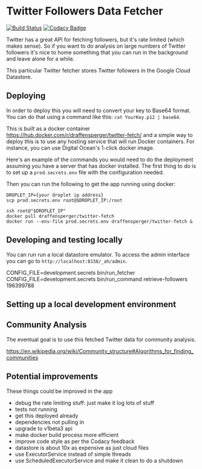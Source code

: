 # Twitter Followers Data Fetcher

[![Build Status](https://travis-ci.org/draffensperger/twitter-fetch.svg?branch=master)](https://travis-ci.org/draffensperger/twitter-fetch) [![Codacy Badge](https://api.codacy.com/project/badge/Grade/3a82792bcc1c475c87f0977e831562fe)](https://www.codacy.com/app/d-raffensperger/twitter-fetch?utm_source=github.com&amp;utm_medium=referral&amp;utm_content=draffensperger/twitter-fetch&amp;utm_campaign=Badge_Grade)

Twitter has a great API for fetching followers, but it's rate limited (which
makes sense). So if you want to do analysis on large numbers of Twitter
followers it's nice to home something that you can run in the background and
leave alone for a while.

This particular Twitter fetcher stores Twitter followers in the Google Cloud
Datastore.

## Deploying

In order to deploy this you will need to convert your key to Base64 format.
You can do that using a command like this: `cat YourKey.p12 | base64`.

This is built as a docker container https://hub.docker.com/r/draffensperger/twitter-fetch/ and a simple way to deploy this is to use any hosting service that will run Docker containers. For instance, you can use Digital Ocean's 1-click docker image.

Here's an example of the commands you would need to do the deployment assuming
you have a server that has docker installed. The first thing to do is to set
up a `prod.secrets.env` file with the configuration needed.

Then you can run the following to get the app running using docker:

```
DROPLET_IP={your droplet ip address}
scp prod.secrets.env root@$DROPLET_IP:/root

ssh root@"$DROPLET_IP"
docker pull draffensperger/twitter-fetch
docker run --env-file prod.secrets.env draffensperger/twitter-fetch &
```

## Developing and testing locally

You can run run a local datastore emulator. To access the admin interface you
can go to `http://localhost:8158/_ah/admin`.

CONFIG_FILE=development.secrets bin/run_fetcher
CONFIG_FILE=development.secrets bin/run_command retrieve-followers 196399788

## Setting up a local development environment

## Community Analysis

The eventual goal is to use this fetched Twitter data for community analysis. 

https://en.wikipedia.org/wiki/Community_structure#Algorithms_for_finding_communities

## Potential improvements

These things could be improved in the app
- debug the rate limiting stuff: just make it log lots of stuff
- tests not running
- get this deployed already
- dependencies not pulling in
- upgrade to v1beta3 api
- make docker build process more efficient
- improve code style as per the Codacy feedback
- datastore is about 10x as expensive as just cloud files
- use ExecutorService instead of simple threads
- use ScheduledExecutorService and make it clean to do a shutdown
